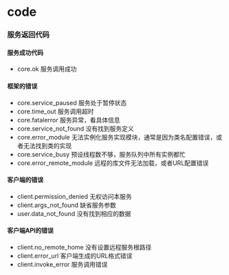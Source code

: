 code
====

### 服务返回代码

#### 服务成功代码
 - core.ok 服务调用成功

#### 框架的错误
 - core.service_paused 服务处于暂停状态
 - core.time_out 服务调用超时
 - core.fatalerror 服务异常，看具体信息
 - core.service_not_found 没有找到服务定义
 - core.error_module 无法实例化服务实现模块，通常是因为类名配置错误，或者无法找到类的实现
 - core.service_busy 预设线程数不够，服务队列中所有实例都忙
 - core.error_remote_module 远程的库文件无法加载，或者URL配置错误

#### 客户端的错误
 - client.permission_denied 无权访问本服务
 - client.args_not_found 缺省服务参数
 - user.data_not_found 没有找到相应的数据
 
#### 客户端API的错误
 - client.no_remote_home 没有设置远程服务根路径
 - client.error_url 客户端生成的URL格式错误
 - client.invoke_error 服务调用错误